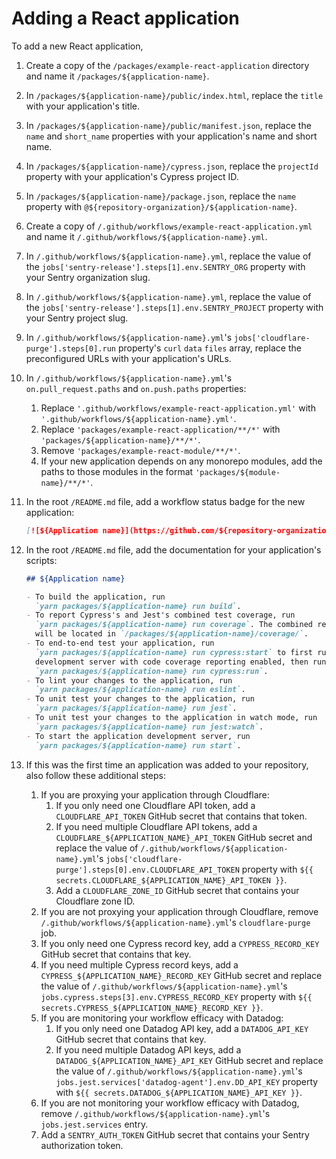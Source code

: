 # Adding a React application

To add a new React application,

1. Create a copy of the `/packages/example-react-application` directory and name
   it `/packages/${application-name}`.
2. In `/packages/${application-name}/public/index.html`, replace the `title`
   with your application's title.
3. In `/packages/${application-name}/public/manifest.json`, replace the `name`
   and `short_name` properties with your application's name and short name.
4. In `/packages/${application-name}/cypress.json`, replace the `projectId`
   property with your application's Cypress project ID.
5. In `/packages/${application-name}/package.json`, replace the `name` property
   with `@${repository-organization}/${application-name}`.
6. Create a copy of `/.github/workflows/example-react-application.yml` and name
   it `/.github/workflows/${application-name}.yml`.
7. In `/.github/workflows/${application-name}.yml`, replace the value of the
   `jobs['sentry-release'].steps[1].env.SENTRY_ORG` property with your Sentry
   organization slug.
8. In `/.github/workflows/${application-name}.yml`, replace the value of the
   `jobs['sentry-release'].steps[1].env.SENTRY_PROJECT` property with your
   Sentry project slug.
9. In `/.github/workflows/${application-name}.yml`'s
   `jobs['cloudflare-purge'].steps[0].run` property's `curl` `data` `files`
   array, replace the preconfigured URLs with your application's URLs.
10. In `/.github/workflows/${application-name}.yml`'s `on.pull_request.paths`
    and `on.push.paths` properties:
    1. Replace `'.github/workflows/example-react-application.yml'` with
       `'.github/workflows/${application-name}.yml'`.
    2. Replace `'packages/example-react-application/**/*'` with
       `'packages/${application-name}/**/*'`.
    3. Remove `'packages/example-react-module/**/*'`.
    4. If your new application depends on any monorepo modules, add the paths to
       those modules in the format `'packages/${module-name}/**/*'`.
11. In the root `/README.md` file, add a workflow status badge for the new
    application:
    ```md
    [![${Application name}](https://github.com/${repository-organization}/${repository-name}/actions/workflows/${application-name}.yml/badge.svg?branch=main&event=push)](https://github.com/${repository-organization}/${repository-name}/actions/workflows/${application-name}.yml)
    ```
12. In the root `/README.md` file, add the documentation for your application's
    scripts:

    ```md
    ## ${Application name}

    - To build the application, run
      `yarn packages/${application-name} run build`.
    - To report Cypress's and Jest's combined test coverage, run
      `yarn packages/${application-name} run coverage`. The combined report
      will be located in `/packages/${application-name}/coverage/`.
    - To end-to-end test your application, run
      `yarn packages/${application-name} run cypress:start` to first run the
      development server with code coverage reporting enabled, then run
      `yarn packages/${application-name} run cypress:run`.
    - To lint your changes to the application, run
      `yarn packages/${application-name} run eslint`.
    - To unit test your changes to the application, run
      `yarn packages/${application-name} run jest`.
    - To unit test your changes to the application in watch mode, run
      `yarn packages/${application-name} run jest:watch`.
    - To start the application development server, run
      `yarn packages/${application-name} run start`.
    ```

13. If this was the first time an application was added to your repository, also
    follow these additional steps:
    1. If you are proxying your application through Cloudflare:
       1. If you only need one Cloudflare API token, add a
          `CLOUDFLARE_API_TOKEN` GitHub secret that contains that token.
       2. If you need multiple Cloudflare API tokens, add a
          `CLOUDFLARE_${APPLICATION_NAME}_API_TOKEN` GitHub secret and replace
          the value of `/.github/workflows/${application-name}.yml`'s
          `jobs['cloudflare-purge'].steps[0].env.CLOUDFLARE_API_TOKEN` property
          with `${{ secrets.CLOUDFLARE_${APPLICATION_NAME}_API_TOKEN }}`.
       3. Add a `CLOUDFLARE_ZONE_ID` GitHub secret that contains your Cloudflare
          zone ID.
    2. If you are not proxying your application through Cloudflare, remove
       `/.github/workflows/${application-name}.yml`'s `cloudflare-purge` job.
    3. If you only need one Cypress record key, add a `CYPRESS_RECORD_KEY`
       GitHub secret that contains that key.
    4. If you need multiple Cypress record keys, add a
       `CYPRESS_${APPLICATION_NAME}_RECORD_KEY` GitHub secret and replace the
       value of `/.github/workflows/${application-name}.yml`'s
       `jobs.cypress.steps[3].env.CYPRESS_RECORD_KEY` property with
       `${{ secrets.CYPRESS_${APPLICATION_NAME}_RECORD_KEY }}`.
    5. If you are monitoring your workflow efficacy with Datadog:
       1. If you only need one Datadog API key, add a `DATADOG_API_KEY` GitHub
          secret that contains that key.
       2. If you need multiple Datadog API keys, add a
          `DATADOG_${APPLICATION_NAME}_API_KEY` GitHub secret and replace the
          value of `/.github/workflows/${application-name}.yml`'s
          `jobs.jest.services['datadog-agent'].env.DD_API_KEY` property with
          `${{ secrets.DATADOG_${APPLICATION_NAME}_API_KEY }}`.
    6. If you are not monitoring your workflow efficacy with Datadog, remove
       `/.github/workflows/${application-name}.yml`'s `jobs.jest.services`
       entry.
    7. Add a `SENTRY_AUTH_TOKEN` GitHub secret that contains your Sentry
       authorization token.
